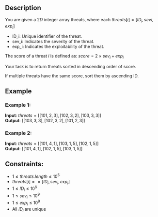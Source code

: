 ## Description
You are given a $2D$ integer array threats, where each $threats[i] = [ID_i, sevi​, exp_i]$
- ID_i: Unique identifier of the threat.
- sev_i: Indicates the severity of the threat.
- exp_i: Indicates the exploitability of the threat.

The score of a threat $i$ is defined as: $score = 2 \times sev_i + exp_i$

Your task is to return threats sorted in descending order of score.

If multiple threats have the same score, sort them by ascending ID​​​​​​​.

## Example
### Example 1:
**Input**: $threats = [[101,2,3],[102,3,2],[103,3,3]]$  
**Output**: $[[103,3,3],[102,3,2],[101,2,3]]$

### Example 2:
**Input**: $threats = [[101,4,1],[103,1,5],[102,1,5]]$  
**Output**: $[[101,4,1],[102,1,5],[103,1,5]]$

## Constraints:
- $1 \leq threats.length \leq 10^5$
- $threats[i] == [ID_i, sev_i, exp_i]$
- $1 \leq ID_i \leq 10^6$
- $1 \leq sev_i \leq 10^9$
- $1 \leq exp_i \leq 10^9$
- All $ID_i$ are unique